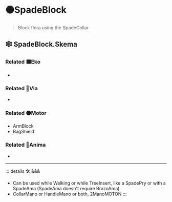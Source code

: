 # 🟠<motor>SpadeBlock</motor>

> Block flora using the SpadeCollar

## 🕸 SpadeBlock.Skema

### Related 🟩<ekos>Eko</ekos>

-

### Related 🔻<via>Via</via>

-

### Related 🟠<motor>Motor</motor>

- ArmBlock
- BagShield

### Related 💜<anima>Anima</anima>

-

---

<!-- =================================================== -->
<!-- =================================================== -->
<!-- =================================================== -->
<!-- =================================================== -->
<!-- =================================================== -->
::: details 🛠 <dev>&&&</dev>

- Can be used while Walking or while TreeInsert, like a SpadePry or with a SpadeAma (SpadeAma doesn't require BrazoAma)
- CollarMano or HandleMano or both, 2ManoMOTON
:::
